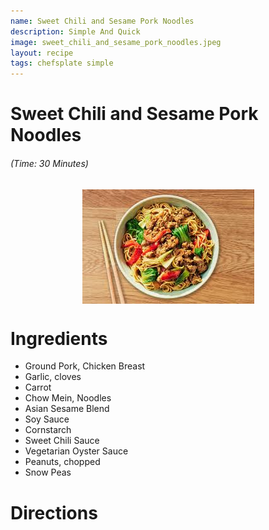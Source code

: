 ```yaml
---
name: Sweet Chili and Sesame Pork Noodles 
description: Simple And Quick
image: sweet_chili_and_sesame_pork_noodles.jpeg
layout: recipe
tags: chefsplate simple
---
```

<div class="w-full text-center">
    <h1>Sweet Chili and Sesame Pork Noodles </h1>
    <h6>(Time: 30 Minutes)</h6>
</div>

<p align="center" width="100%">
    <img src="/assets/images/sweet_chili_and_sesame_pork_noodles.jpeg"  alt="Sweet Chili and Sesame Pork Noodles " style="display: block; max-width:700px; max-height:700px; width: auto; height: auto;" />
</p>  

<div class="lg:flex lg:w-[1024px] mx-auto">
<div class="block min-w-max w-3/12">
<h1>Ingredients</h1>
<ul>
<li>Ground Pork, Chicken Breast</li>
<li>Garlic, cloves</li>
<li>Carrot</li>
<li>Chow Mein, Noodles</li>
<li>Asian Sesame Blend</li>
<li>Soy Sauce</li>
<li>Cornstarch</li>
<li>Sweet Chili Sauce</li>
<li>Vegetarian Oyster Sauce</li>
<li>Peanuts, chopped</li>
<li>Snow Peas</li>
</ul>
</div>

<div class="block lg:ml-12 w-7/12">
<h1>Directions</h1>
</div>
</div>

